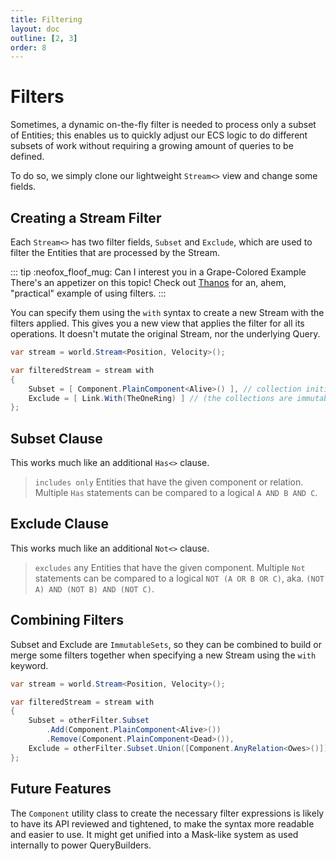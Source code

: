 ```yaml
---
title: Filtering
layout: doc
outline: [2, 3]
order: 8
---
```


# Filters

Sometimes, a dynamic on-the-fly filter is needed to process only a subset of Entities; this enables us to quickly adjust our ECS logic to do different subsets of work without requiring a growing amount of queries to be defined.

To do so, we simply clone our lightweight `Stream<>` view and change some fields.

## Creating a Stream Filter
Each `Stream<>` has two filter fields, `Subset` and `Exclude`, which are used to filter the Entities that are processed by the Stream.

::: tip :neofox_floof_mug: Can I interest you in a Grape-Colored Example
There's an appetizer on this topic! Check out [Thanos](/cookbook/appetizers/Thanos.md) for an, ahem, "practical" example of using filters.
:::

You can specify them using the `with` syntax to create a new Stream with the filters applied. This gives you a new view that applies the filter for all its operations. It doesn't mutate the original Stream, nor the underlying Query.

```csharp
var stream = world.Stream<Position, Velocity>();

var filteredStream = stream with 
{
    Subset = [ Component.PlainComponent<Alive>() ], // collection initializer
    Exclude = [ Link.With(TheOneRing) ] // (the collections are immutable sets)
};
```

## Subset Clause
This works much like an additional `Has<>` clause.

> `includes only` Entities that have the given component or relation. Multiple `Has` statements can be compared to a logical `A AND B AND C`.

## Exclude Clause
This works much like an additional `Not<>` clause.

> `excludes` any Entities that have the given component. Multiple `Not` statements can be compared to a logical `NOT (A OR B OR C)`, aka. `(NOT A) AND (NOT B) AND (NOT C)`.

## Combining Filters
Subset and Exclude are `ImmutableSets`, so they can be combined to build or merge some filters together when specifying a new Stream using the `with` keyword.

```csharp
var stream = world.Stream<Position, Velocity>();

var filteredStream = stream with 
{
    Subset = otherFilter.Subset
        .Add(Component.PlainComponent<Alive>())
        .Remove(Component.PlainComponent<Dead>()),
    Exclude = otherFilter.Subset.Union([Component.AnyRelation<Owes>()]),
};
```

## Future Features
The `Component` utility class to create the necessary filter expressions is likely to have its API reviewed and tightened, to make the syntax more readable and easier to use. It might get unified into a Mask-like system as used internally to power QueryBuilders.